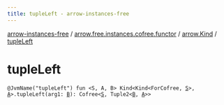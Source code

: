 ```yaml
---
title: tupleLeft - arrow-instances-free
---
```


[arrow-instances-free](../../index.html) / [arrow.free.instances.cofree.functor](../index.html) / [arrow.Kind](index.html) / [tupleLeft](./tuple-left.html)

# tupleLeft

`@JvmName("tupleLeft") fun <S, A, B> Kind<Kind<ForCofree, `[`S`](tuple-left.html#S)`>, `[`A`](tuple-left.html#A)`>.tupleLeft(arg1: `[`B`](tuple-left.html#B)`): Cofree<`[`S`](tuple-left.html#S)`, Tuple2<`[`B`](tuple-left.html#B)`, `[`A`](tuple-left.html#A)`>>`